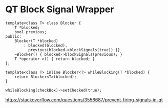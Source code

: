 # QT Block Signal Wrapper
    template<class T> class Blocker {
        T *blocked;
        bool previous;
    public:
        Blocker(T *blocked)
            : blocked(blocked),
              previous(blocked->blockSignals(true)) {}
        ~Blocker() { blocked->blockSignals(previous); }
        T *operator->() { return blocked; }
    };

    template<class T> inline Blocker<T> whileBlocking(T *blocked) {
        return Blocker<T>(blocked);
    }

    whileBlocking(checkBox)->setChecked(true);
    
https://stackoverflow.com/questions/3556687/prevent-firing-signals-in-qt
